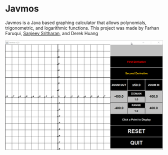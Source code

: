 # Javmos
Javmos is a Java based graphing calculator that allows polynomials, trigonometric, and logarithmic functions. This project was made by Farhan Faruqui, [Sanjeev Sritharan](https://github.com/sanjeev2001), and Derek Huang

![alttext](/Javmos%20demo.gif)
